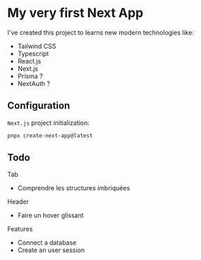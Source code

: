 # My very first Next App

I've created this project to learns new modern technologies like:

- Tailwind CSS
- Typescript
- React.js
- Next.js
- Prisma ?
- NextAuth ?

## Configuration

`Next.js` project initialization:

```bash
pnpx create-next-app@latest
```

## Todo

Tab

- Comprendre les structures imbriquées

Header

- Faire un hover glissant

Features

- Connect a database
- Create an user session
